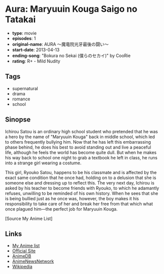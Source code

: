 # Aura: Maryuuin Kouga Saigo no Tatakai

-   **type**: movie
-   **episodes**: 1
-   **original-name**: AURA ～魔竜院光牙最後の闘い～
-   **start-date**: 2013-04-13
-   **ending-song**: "Bokura no Sekai (僕らのセカイ)" by CooRie
-   **rating**: R+ - Mild Nudity

## Tags

-   supernatural
-   drama
-   romance
-   school

## Sinopse

Ichirou Satou is an ordinary high school student who pretended that he was a hero by the name of "Maryuuin Kouga" back in middle school, which led to others frequently bullying him. Now that he has left this embarrassing phase behind, he does his best to avoid standing out and live a peaceful life, although he feels the world has become quite dull. But when he makes his way back to school one night to grab a textbook he left in class, he runs into a strange girl wearing a costume.

This girl, Ryouko Satou, happens to be his classmate and is affected by the exact same condition that he once had, holding on to a delusion that she is someone else and dressing up to reflect this. The very next day, Ichirou is asked by his teacher to become friends with Ryouko, to which he adamantly refuses, unwilling to be reminded of his own history. When he sees that she is being bullied just as he once was, however, the boy makes it his responsibility to take care of her and break her free from that which what once plagued him—the perfect job for Maryuuin Kouga.

[Source My Anime List]

## Links

-   [My Anime list](https://myanimelist.net/anime/14669/Aura__Maryuuin_Kouga_Saigo_no_Tatakai)
-   [Official Site](http://www.maql.co.jp/special/aura/)
-   [AnimeDB](http://anidb.info/perl-bin/animedb.pl?show=anime&aid=9294)
-   [AnimeNewsNetwork](http://www.animenewsnetwork.com/encyclopedia/anime.php?id=13894)
-   [Wikipedia](http://ja.wikipedia.org/wiki/AURA_〜魔竜院光牙最後の闘い〜)
